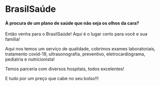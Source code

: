 # BrasilSaúde

#### À procura de um plano de saúde que não seja os olhos da cara?

Então venha para o BrasilSaúde! Aqui é o lugar certo para você e sua família!

Aqui nos temos um serviço de qualidade, cobrimos exames laboratoriais, tratamento covid-19, ultrasonografia, preventivo, eletrocardiograma, pediatria e nutricionista!

Temos parceria com diversos hospitais, todos excelentes!

E tudo por um preço que cabe no seu bolso!!!
